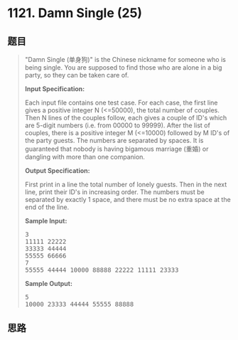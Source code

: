 <h1>1121. Damn Single (25)</h1>

## 题目

> <div id="problemContent">
> <p>"Damn Single (单身狗)" is the Chinese nickname for someone who is being single.  You are supposed to find those who are alone in a big party, so they can be taken care of.</p>
> <p><b>
> Input Specification:
> </b></p>
> <p>Each input file contains one test case.  For each case, the first line gives a positive integer N (&lt;=50000), the total number of couples.  Then N lines of the couples follow, each gives a couple of ID's which are 5-digit numbers (i.e. from 00000 to 99999).  After the list of couples, there is a positive integer M (&lt;=10000) followed by M ID's of the party guests.  The numbers are separated by spaces.  It is guaranteed that nobody is having bigamous marriage (重婚) or dangling with more than one companion.</p>
> <p><b>
> Output Specification:
> </b></p>
> <p>First print in a line the total number of lonely guests.  Then in the next line, print their ID's in increasing order.  The numbers must be separated by exactly 1 space, and there must be no extra space at the end of the line.
> </p>
> <b>Sample Input:</b><pre>
> 3
> 11111 22222
> 33333 44444
> 55555 66666
> 7
> 55555 44444 10000 88888 22222 11111 23333
> </pre>
> <b>Sample Output:</b><pre>
> 5
> 10000 23333 44444 55555 88888
> </pre>
> </div>

## 思路

